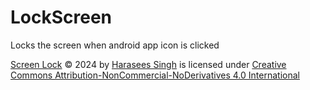 # LockScreen
Locks the screen when android app icon is clicked

[Screen Lock](https://github.com/The-Computer-Genius/LockScreen) © 2024 by [Harasees Singh](https://www.instagram.com/haraseessingh_/?igsh=MTN1d2ljMGVraGNlcg%3D%3D) is licensed under [ Creative Commons Attribution-NonCommercial-NoDerivatives 4.0 International](https://creativecommons.org/licenses/by-nc-nd/4.0/?ref=chooser-v1)
